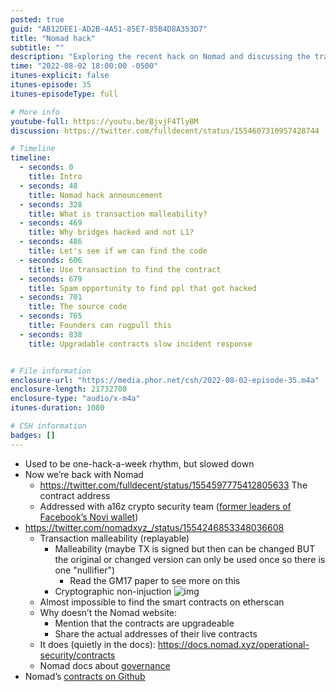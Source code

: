 ```yaml
---
posted: true
guid: "AB12DEE1-AD2B-4A51-85E7-85B4D8A353D7"
title: "Nomad hack"
subtitle: ""
description: "Exploring the recent hack on Nomad and discussing the transaction malleability issue in the world of cryptocurrency. Tune in to find out what happened to Nomad and what this means for the future of blockchain security. "
time: "2022-08-02 18:00:00 -0500"
itunes-explicit: false
itunes-episode: 35
itunes-episodeType: full

# More info
youtube-full: https://youtu.be/BjvjF4TlyBM
discussion: https://twitter.com/fulldecent/status/1554607310957428744

# Timeline
timeline:
  - seconds: 0
    title: Intro
  - seconds: 48
    title: Nomad hack announcement
  - seconds: 328
    title: What is transaction malleability?
  - seconds: 469
    title: Why bridges hacked and not L1?
  - seconds: 486
    title: Let's see if we can find the code
  - seconds: 606
    title: Use transaction to find the contract
  - seconds: 679
    title: Spam opportunity to find ppl that got hacked
  - seconds: 701
    title: The source code
  - seconds: 765
    title: Founders can rugpull this
  - seconds: 838
    title: Upgradable contracts slow incident response


# File information
enclosure-url: "https://media.phor.net/csh/2022-08-02-episode-35.m4a"
enclosure-length: 21732708
enclosure-type: "audio/x-m4a"
itunes-duration: 1080

# CSH information
badges: []
---
```

<!--end of quick notes-->

- Used to be one-hack-a-week rhythm, but slowed down
- Now we’re back with Nomad
  - https://twitter.com/fulldecent/status/1554597775412805633 The contract address
  - Addressed with a16z crypto security team ([former leaders of Facebook’s Novi wallet](https://a16z.com/2021/10/11/nassim-and-riyaz/))
- https://twitter.com/nomadxyz_/status/1554246853348036608
  - Transaction malleability (replayable)
    - Malleability (maybe TX is signed but then can be changed BUT the original or changed version can only be used once so there is one "nullifier")
      - Read the GM17 paper to see more on this
    - Cryptographic non-injuction
      ![img](https://lh7-us.googleusercontent.com/BEOSuilCtdmDIJsenM15kd-Px9PEa51_srg8Nz5qG5xPJnbF3FjZKBYigqFgXZupDOocee4B46Q2kkiShlEke57IK149p_sxBy5RdZW-G5vAFiUDETWXnGJJvCvtDPUHYiiG5BV1cgJwyg365jfcyYs)
  - Almost impossible to find the smart contracts on etherscan
  - Why doesn’t the Nomad website:
    - Mention that the contracts are upgradeable
    - Share the actual addresses of their live contracts
  - It does (quietly in the docs): https://docs.nomad.xyz/operational-security/contracts
  - Nomad docs about [governance](https://github.com/nomad-xyz/docs/blob/main/docs/index.md)
- Nomad’s [contracts on Github](https://github.com/nomad-xyz/monorepo/tree/main/packages/contracts-bridge/contracts)